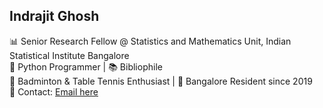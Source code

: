 ## Indrajit Ghosh

📊 Senior Research Fellow @ Statistics and Mathematics Unit, Indian Statistical Institute Bangalore  
🐍 Python Programmer | 📚 Bibliophile  
🏸 Badminton & Table Tennis Enthusiast | 🌆 Bangalore Resident since 2019  
📩 Contact: [Email here](https://indrajitghosh.onrender.com/contact/)  
